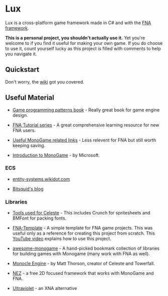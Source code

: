 # Lux
Lux is a cross-platform game framework made in C# and with the [FNA framework](https://github.com/FNA-XNA/FNA).

**This is a personal project, you shouldn't actually use it.** Yet you're welcome to if you find it useful for making your own game. If you do choose to use it, count yourself lucky as this project is filled with comments to help you navigate it.

## Quickstart

Don't worry, the [wiki](https://github.com/lagzidev/Lux/wiki) got you covered.

## Useful Material
* [Game programming patterns book](http://gameprogrammingpatterns.com/contents.html) - Really great book for game engine design.

* [FNA Tutorial series](https://gist.github.com/flibitijibibo/1ce4b7899b3cf1805a420330f0d2faf3#the-first-download) - A great comprehensive learning resource for new FNA users.

* [Useful MonoGame related links](http://community.monogame.net/t/useful-monogame-related-links-u-mg-rl/8573/22) - Less relevent for FNA but still worth keeping saving.

* [Introduction to MonoGame](https://docs.microsoft.com/en-us/xamarin/graphics-games/monogame/introduction/) - by Microsoft.

### ECS

* [entity-systems.wikidot.com](http://entity-systems.wikidot.com/game-design-for-es)

* [Bitsquid's blog](http://bitsquid.blogspot.com/2014/10/building-data-oriented-entity-system_10.html)

### Libraries

* [Tools used for Celeste](https://celestegame.tumblr.com/tools) - This includes Crunch for spritesheets and BMFont for packing fonts.

* [FNA-Template](https://github.com/AndrewRussellNet/FNA-Template) - A simple template for FNA game projects. This was useful only as a reference for creating this project from scratch. This [YouTube video](https://www.youtube.com/watch?v=lNw-9S_GdW8) explains how to use this project.

* [awesome-monogame](https://github.com/aloisdeniel/awesome-monogame) - A hand-picked bookmark collection of libraries for building games with Monogame (many work with FNA as well).

* [Monocle Engine](https://bitbucket.org/MattThorson/monocle-engine/src/default/) - by Matt Thorson, creator of Celeste and Towerfall.

* [NEZ](https://github.com/prime31/Nez) - a free 2D focused framework that works with MonoGame and FNA.

* [Ultraviolet](https://github.com/tlgkccampbell/ultraviolet) - an XNA alternative